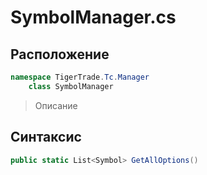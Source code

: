 
# SymbolManager.cs
## Расположение
```csharp
namespace TigerTrade.Tc.Manager  
    class SymbolManager
```

> Описание

## Синтаксис
```csharp
public static List<Symbol> GetAllOptions()
```

